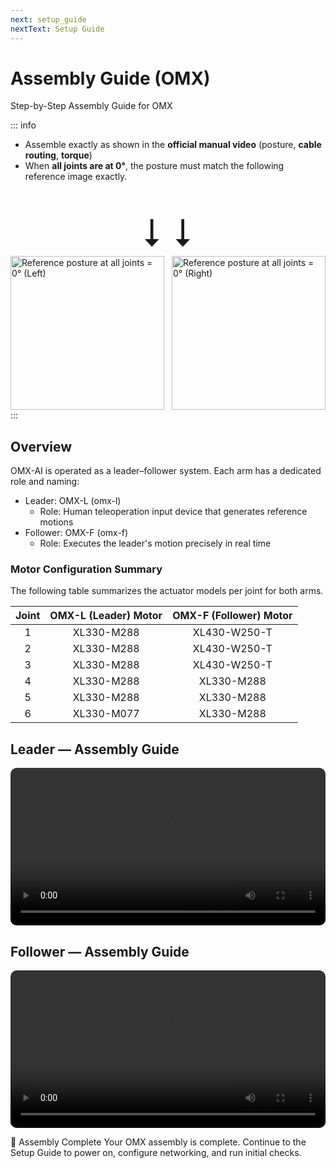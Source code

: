 ```yaml
---
next: setup_guide
nextText: Setup Guide
---
```


# Assembly Guide (OMX)

Step-by-Step Assembly Guide for OMX

::: info
- Assemble exactly as shown in the **official manual video** (posture, **cable routing**, **torque**)
- When **all joints are at 0°**, the posture must match the following reference image exactly.
<div style="text-align: center; font-size: 3.8rem; line-height: 1; margin: 50px 0 8px; letter-spacing: 2px;">⭣   ⭣</div>
<div style="max-width: 1000px; margin: 0 auto; display: grid; grid-template-columns: repeat(2, minmax(0, 1fr)); gap: 12px; align-items: center;">
  <div style="width: 100%; aspect-ratio: 1 / 1; display: flex; align-items: center; justify-content: center;">
    <img src="/quick_start_guide/omx/omx_f_initial.webp" alt="Reference posture at all joints = 0° (Left)" style="width: 100%; height: 100%; object-fit: contain; display: block;" />
  </div>
  <div style="width: 100%; aspect-ratio: 1 / 1; display: flex; align-items: center; justify-content: center;">
    <img src="/quick_start_guide/omx/omx_l_initial.webp" alt="Reference posture at all joints = 0° (Right)" style="width: 100%; height: 100%; object-fit: contain; display: block;" />
  </div>
</div>
:::

## Overview
OMX-AI is operated as a leader–follower system. Each arm has a dedicated role and naming:

- Leader: OMX-L (omx-l)
  - Role: Human teleoperation input device that generates reference motions
- Follower: OMX-F (omx-f)
  - Role: Executes the leader's motion precisely in real time

### Motor Configuration Summary
The following table summarizes the actuator models per joint for both arms.

| Joint | OMX-L (Leader) Motor | OMX-F (Follower) Motor |
|:---:|:-----------------------:|:-------------------------:|
| 1    | XL330-M288           | XL430-W250-T            |
| 2    | XL330-M288           | XL430-W250-T            |
| 3    | XL330-M288           | XL430-W250-T            |
| 4    | XL330-M288           | XL330-M288             |
| 5    | XL330-M288           | XL330-M288             |
| 6    | XL330-M077           | XL330-M288             |


<!-- styles consolidated to docs/.vitepress/theme/custom.css -->


## Leader — Assembly Guide

<div class="video-container">
  <video controls preload="metadata" style="width: 100%; max-width: 900px; border-radius: 10px;">
    <source src="/assembly_guide/Joint1_v2.mp4" type="video/mp4" />
    Your browser does not support the video tag.
  </video>
</div>


## Follower — Assembly Guide

<div class="video-container">
  <video controls preload="metadata" style="width: 100%; max-width: 900px; border-radius: 10px;">
    <source src="/assembly_guide/Joint1_v2.mp4" type="video/mp4" />
    Your browser does not support the video tag.
  </video>
</div>

<!-- ---

### Video: Assembly Cable & Camera
Below is a short video that summarizes the assembly steps and shows how to connect camera and cables.

<YouTube videoId="dQw4w9WgXcQ" /> -->

🎉 Assembly Complete
Your OMX assembly is complete. Continue to the Setup Guide to power on, configure networking, and run initial checks.
